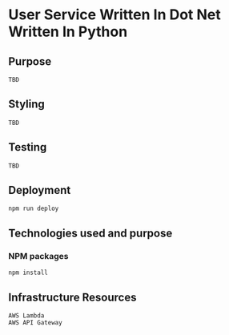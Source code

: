# User Service Written In Dot Net Written In Python

## Purpose

    TBD

## Styling

    TBD

## Testing

    TBD

## Deployment

    npm run deploy

## Technologies used and purpose

### NPM packages

    npm install

## Infrastructure Resources

    AWS Lambda
    AWS API Gateway



